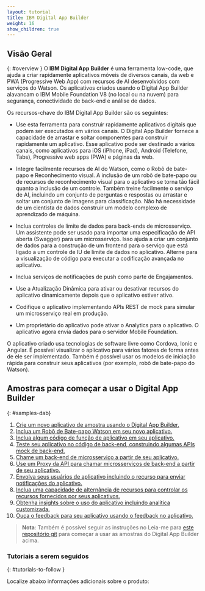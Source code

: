 ```yaml
---
layout: tutorial
title: IBM Digital App Builder
weight: 16
show_children: true
---
```

<!-- NLS_CHARSET=UTF-8 -->
## Visão Geral
{: #overview }
O **IBM Digital App Builder** é uma ferramenta low-code, que ajuda a criar rapidamente aplicativos móveis de diversos canais, da web e PWA (Progressive Web App) com recursos de AI desenvolvidos com serviços do Watson. Os aplicativos criados usando o Digital App Builder alavancam o IBM Mobile Foundation V8 (no local ou na nuvem) para segurança, conectividade de back-end e análise de dados.

Os recursos-chave do IBM Digital App Builder são os seguintes:

* Use esta ferramenta para construir rapidamente aplicativos digitais que podem ser executados em vários canais. O Digital App Builder fornece a capacidade de arrastar e soltar componentes para construir rapidamente um aplicativo. Esse aplicativo pode ser destinado a vários canais, como aplicativos para iOS (iPhone, iPad), Android (Telefone, Tabs), Progressive web apps (PWA) e páginas da web.

* Integre facilmente recursos de AI do Watson, como o Robô de bate-papo e Reconhecimento visual. A inclusão de um robô de bate-papo ou de recursos de reconhecimento visual para o aplicativo se torna tão fácil quanto a inclusão de um controle. Também treine facilmente o serviço de AI, incluindo um conjunto de perguntas e respostas ou arrastar e soltar um conjunto de imagens para classificação. Não há necessidade de um cientista de dados construir um modelo complexo de aprendizado de máquina.

* Inclua controles de limite de dados para back-ends de microsserviço. Um assistente pode ser usado para importar uma especificação de API aberta (Swagger) para um microsserviço. Isso ajuda a criar um conjunto de dados para a construção de um frontend para o serviço que está ligado a um controle de IU de limite de dados no aplicativo. Alterne para a visualização de código para executar a codificação avançada no aplicativo.

* Inclua serviços de notificações de push como parte de Engajamentos.

* Use a Atualização Dinâmica para ativar ou desativar recursos do aplicativo dinamicamente depois que o aplicativo estiver ativo.

* Codifique o aplicativo implementando APIs REST de mock para simular um microsserviço real em produção.

* Um proprietário do aplicativo pode ativar o Analytics para o aplicativo. O aplicativo agora envia dados para o servidor Mobile Foundation.

O aplicativo criado usa tecnologias de software livre como Cordova, Ionic e Angular. É possível visualizar o aplicativo para vários fatores de forma antes de ele ser implementado. Também é possível usar os modelos de iniciação rápida para construir seus aplicativos (por exemplo, robô de bate-papo do Watson).

## Amostras para começar a usar o Digital App Builder
{: #samples-dab}

1. [Crie um novo aplicativo de amostra usando o Digital App Builder.](https://github.com/MobileFirst-Platform-Developer-Center/IBMDigitalAppBuilderGettingStarted/tree/release80/1-getting-started)
2. [Inclua um Robô de Bate-papo Watson em seu novo aplicativo.](https://github.com/MobileFirst-Platform-Developer-Center/IBMDigitalAppBuilderGettingStarted/tree/release80/2-watson-chatbot)
3. [Inclua algum código de função de aplicativo em seu aplicativo.](https://github.com/MobileFirst-Platform-Developer-Center/IBMDigitalAppBuilderGettingStarted/tree/release80/3-toggle-design-code)
4. [Teste seu aplicativo no código de back-end, construindo algumas APIs mock de back-end.](https://github.com/MobileFirst-Platform-Developer-Center/IBMDigitalAppBuilderGettingStarted/tree/release80/3-toggle-design-code)
5. [Chame um back-end de microsserviço a partir de seu aplicativo.](https://github.com/MobileFirst-Platform-Developer-Center/IBMDigitalAppBuilderGettingStarted/tree/release80/5-microservice-invocation)
6. [Use um Proxy da API para chamar microsserviços de back-end a partir de seu aplicativo.](https://github.com/MobileFirst-Platform-Developer-Center/IBMDigitalAppBuilderGettingStarted/tree/release80/6-api-proxy)
7. [Envolva seus usuários de aplicativo incluindo o recurso para enviar notificações do aplicativo.](https://github.com/MobileFirst-Platform-Developer-Center/IBMDigitalAppBuilderGettingStarted/tree/release80/7-push-notifications)
8. [Inclua uma capacidade de alternância de recursos para controlar os recursos fornecidos por seus aplicativos.](https://github.com/MobileFirst-Platform-Developer-Center/IBMDigitalAppBuilderGettingStarted/tree/release80/8-liveupdate)
9. [Obtenha insights sobre o uso do aplicativo incluindo analítica customizada.](https://github.com/MobileFirst-Platform-Developer-Center/IBMDigitalAppBuilderGettingStarted/tree/release80/9-custom-analytics)
10. [Ouça o feedback para seu aplicativo usando o feedback no aplicativo.](https://github.com/MobileFirst-Platform-Developer-Center/IBMDigitalAppBuilderGettingStarted/tree/release80/10-inapp-feedback)

>**Nota**: Também é possível seguir as instruções no Leia-me para [este repositório git](https://github.com/MobileFirst-Platform-Developer-Center/IBMDigitalAppBuilderGettingStarted) para começar a usar as amostras do Digital App Builder acima.

### Tutoriais a serem seguidos
{: #tutorials-to-follow }

Localize abaixo informações adicionais sobre o produto:
